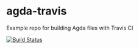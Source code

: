 # agda-travis
Example repo for building Agda files with Travis CI

[![Build Status](https://travis-ci.org/scott-fleischman/agda-travis.svg?branch=master)](https://travis-ci.org/scott-fleischman/agda-travis)
